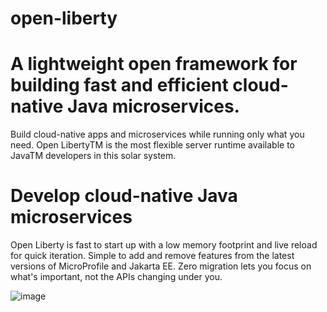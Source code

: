 # open-liberty

# A lightweight open framework for building fast and efficient cloud-native Java microservices.
Build cloud-native apps and microservices while running only what you need. Open LibertyTM is the most flexible server runtime available to JavaTM developers in this solar system.

# Develop cloud-native Java microservices
Open Liberty is fast to start up with a low memory footprint and live reload for quick iteration. Simple to add and remove features from the latest versions of MicroProfile and Jakarta EE. Zero migration lets you focus on what's important, not the APIs changing under you.

![image](https://user-images.githubusercontent.com/25504355/141348928-6eb9efcd-fe12-4b65-b6e8-c5cf946425aa.png)
